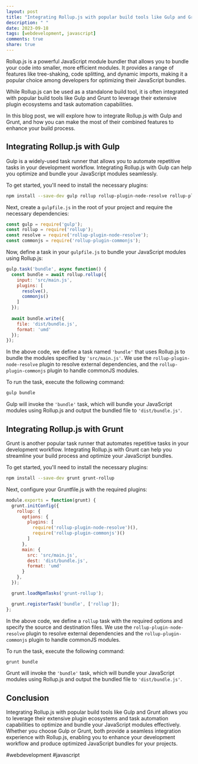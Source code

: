 ```yaml
---
layout: post
title: "Integrating Rollup.js with popular build tools like Gulp and Grunt"
description: " "
date: 2023-09-18
tags: [webdevelopment, javascript]
comments: true
share: true
---
```


Rollup.js is a powerful JavaScript module bundler that allows you to bundle your code into smaller, more efficient modules. It provides a range of features like tree-shaking, code splitting, and dynamic imports, making it a popular choice among developers for optimizing their JavaScript bundles.

While Rollup.js can be used as a standalone build tool, it is often integrated with popular build tools like Gulp and Grunt to leverage their extensive plugin ecosystems and task automation capabilities.

In this blog post, we will explore how to integrate Rollup.js with Gulp and Grunt, and how you can make the most of their combined features to enhance your build process.

## Integrating Rollup.js with Gulp

Gulp is a widely-used task runner that allows you to automate repetitive tasks in your development workflow. Integrating Rollup.js with Gulp can help you optimize and bundle your JavaScript modules seamlessly.

To get started, you'll need to install the necessary plugins:

```bash
npm install --save-dev gulp rollup rollup-plugin-node-resolve rollup-plugin-commonjs
```

Next, create a `gulpfile.js` in the root of your project and require the necessary dependencies:

```javascript
const gulp = require('gulp');
const rollup = require('rollup');
const resolve = require('rollup-plugin-node-resolve');
const commonjs = require('rollup-plugin-commonjs');
```

Now, define a task in your `gulpfile.js` to bundle your JavaScript modules using Rollup.js:

```javascript
gulp.task('bundle', async function() {
  const bundle = await rollup.rollup({
    input: 'src/main.js',
    plugins: [
      resolve(),
      commonjs()
    ]
  });
  
  await bundle.write({
    file: 'dist/bundle.js',
    format: 'umd'
  });
});
```

In the above code, we define a task named `'bundle'` that uses Rollup.js to bundle the modules specified by `'src/main.js'`. We use the `rollup-plugin-node-resolve` plugin to resolve external dependencies, and the `rollup-plugin-commonjs` plugin to handle commonJS modules.

To run the task, execute the following command:

```bash
gulp bundle
```

Gulp will invoke the `'bundle'` task, which will bundle your JavaScript modules using Rollup.js and output the bundled file to `'dist/bundle.js'`.

## Integrating Rollup.js with Grunt

Grunt is another popular task runner that automates repetitive tasks in your development workflow. Integrating Rollup.js with Grunt can help you streamline your build process and optimize your JavaScript bundles.

To get started, you'll need to install the necessary plugins:

```bash
npm install --save-dev grunt grunt-rollup
```

Next, configure your Gruntfile.js with the required plugins:

```javascript
module.exports = function(grunt) {
  grunt.initConfig({
    rollup: {
      options: {
        plugins: [
          require('rollup-plugin-node-resolve')(),
          require('rollup-plugin-commonjs')()
        ]
      },
      main: {
        src: 'src/main.js',
        dest: 'dist/bundle.js',
        format: 'umd'
      }
    },
  });

  grunt.loadNpmTasks('grunt-rollup');

  grunt.registerTask('bundle', ['rollup']);
};
```

In the above code, we define a `rollup` task with the required options and specify the source and destination files. We use the `rollup-plugin-node-resolve` plugin to resolve external dependencies and the `rollup-plugin-commonjs` plugin to handle commonJS modules.

To run the task, execute the following command:

```bash
grunt bundle
```

Grunt will invoke the `'bundle'` task, which will bundle your JavaScript modules using Rollup.js and output the bundled file to `'dist/bundle.js'`.

## Conclusion

Integrating Rollup.js with popular build tools like Gulp and Grunt allows you to leverage their extensive plugin ecosystems and task automation capabilities to optimize and bundle your JavaScript modules effectively. Whether you choose Gulp or Grunt, both provide a seamless integration experience with Rollup.js, enabling you to enhance your development workflow and produce optimized JavaScript bundles for your projects.

#webdevelopment #javascript
